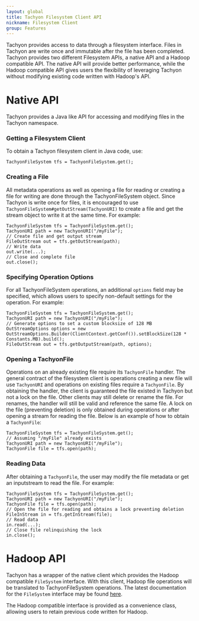 ```yaml
---
layout: global
title: Tachyon Filesystem Client API
nickname: Filesystem Client
group: Features
---
```


Tachyon provides access to data through a filesystem interface. Files in Tachyon are write once and immutable after the file has been completed. Tachyon provides two different Filesystem APIs, a native API and a Hadoop compatible API. The native API will provide better performance, while the Hadoop compatible API gives users the flexibility of leveraging Tachyon without modifying existing code written with Hadoop's API.

# Native API

Tachyon provides a Java like API for accessing and modifying files in the Tachyon namespace.

### Getting a Filesystem Client

To obtain a Tachyon filesystem client in Java code, use:

	TachyonFileSystem tfs = TachyonFileSystem.get();

### Creating a File

All metadata operations as well as opening a file for reading or creating a file for writing are done through the TachyonFileSystem object. Since Tachyon is write once for files, it is encouraged to use `TachyonFileSystem#getOutStream(TachyonURI)` to create a file and get the stream object to write it at the same time. For example:

	TachyonFileSystem tfs = TachyonFileSystem.get();
	TachyonURI path = new TachyonURI("/myFile");
	// Create file and get output stream
	FileOutStream out = tfs.getOutStream(path);
	// Write data
	out.write(...);
	// Close and complete file
	out.close();

### Specifying Operation Options

For all TachyonFileSystem operations, an additional `options` field may be specified, which allows users to specify non-default settings for the operation. For example:

	TachyonFileSystem tfs = TachyonFileSystem.get();
	TachyonURI path = new TachyonURI("/myFile");
	// Generate options to set a custom blocksize of 128 MB
	OutStreamOptions options = new OutStreamOptions.Builder(ClientContext.getConf()).setBlockSize(128 * Constants.MB).build();
	FileOutStream out = tfs.getOutputStream(path, options);

### Opening a TachyonFile

Operations on an already existing file require its `TachyonFile` handler. The general contract of the filesystem client is operations creating a new file will use `TachyonURI` and operations on existing files require a `TachyonFile`. By obtaining the handler, the client is guaranteed the file existed in Tachyon but not a lock on the file. Other clients may still delete or rename the file. For renames, the handler will still be valid and reference the same file. A lock on the file (preventing deletion) is only obtained during operations or after opening a stream for reading the file. Below is an example of how to obtain a `TachyonFile`:

	TachyonFileSystem tfs = TachyonFileSystem.get();
	// Assuming "/myFile" already exists
	TachyonURI path = new TachyonURI("/myFile");
	TachyonFile file = tfs.open(path);

### Reading Data

After obtaining a `TachyonFile`, the user may modify the file metadata or get an inputstream to read the file. For example:

	TachyonFileSystem tfs = TachyonFileSystem.get();
	TachyonURI path = new TachyonURI("/myFile");
	TachyonFile file = tfs.open(path);
	// Open the file for reading and obtains a lock preventing deletion
	FileInStream in = tfs.getInStream(file);
	// Read data
	in.read(...);
	// Close file relinquishing the lock
	in.close();

# Hadoop API

Tachyon has a wrapper of the native client which provides the Hadoop compatible `FileSystem` interface. With this client, Hadoop file operations will be translated to TachyonFileSystem operations. The latest documentation for the `FileSystem` interface may be found [here](http://hadoop.apache.org/docs/current/api/org/apache/hadoop/fs/FileSystem.html).

The Hadoop compatible interface is provided as a convenience class, allowing users to retain previous code written for Hadoop.